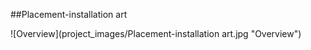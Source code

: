 ##Placement-installation art

![Overview](project_images/Placement-installation art.jpg "Overview")
